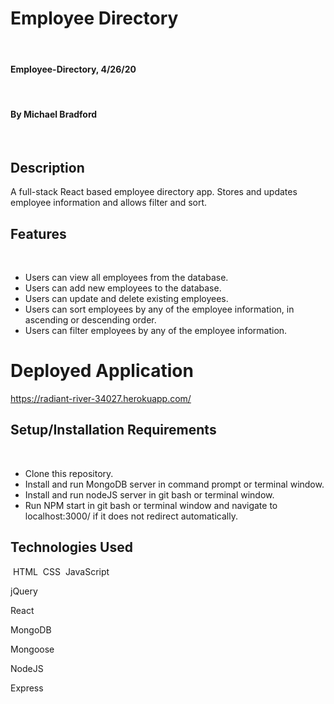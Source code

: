 # Employee Directory
​
#### Employee-Directory, 4/26/20
​
#### By Michael Bradford
​
## Description
A full-stack React based employee directory app. Stores and updates employee information and allows filter and sort.

## Features
​
* Users can view all employees from the database.
* Users can add new employees to the database. 
* Users can update and delete existing employees.
* Users can sort employees by any of the employee information, in ascending or descending order.
* Users can filter employees by any of the employee information.  

# Deployed Application

https://radiant-river-34027.herokuapp.com/
​
​
## Setup/Installation Requirements
​
* Clone this repository.
* Install and run MongoDB server in command prompt or terminal window.
* Install and run nodeJS server in git bash or terminal window.
* Run NPM start in git bash or terminal window and navigate to localhost:3000/ if it does not redirect automatically. ​ 
​
## Technologies Used
​
HTML
​
CSS
​
JavaScript

jQuery

React

MongoDB

Mongoose

NodeJS

Express 